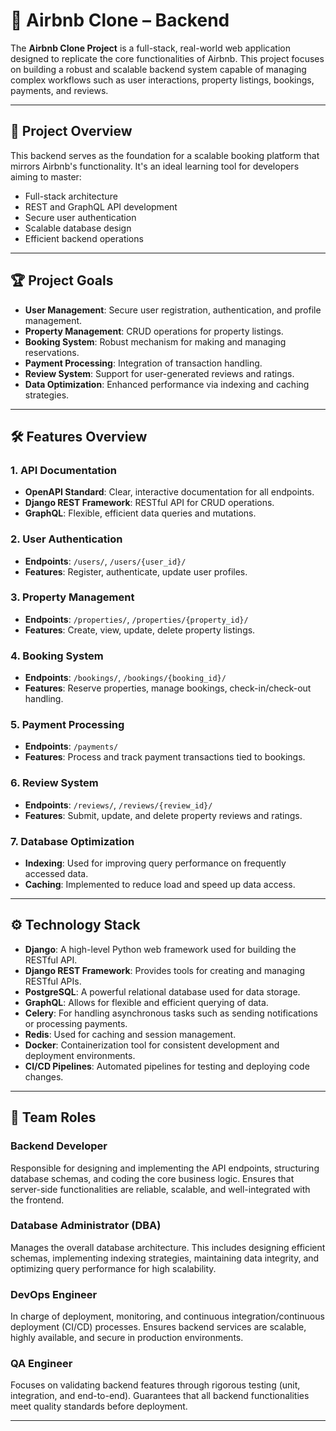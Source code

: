 # 🏡 Airbnb Clone – Backend

The **Airbnb Clone Project** is a full-stack, real-world web application designed to replicate the core functionalities of Airbnb. This project focuses on building a robust and scalable backend system capable of managing complex workflows such as user interactions, property listings, bookings, payments, and reviews.

---

## 🧠 Project Overview

This backend serves as the foundation for a scalable booking platform that mirrors Airbnb's functionality. It's an ideal learning tool for developers aiming to master:

- Full-stack architecture
- REST and GraphQL API development
- Secure user authentication
- Scalable database design
- Efficient backend operations

---

## 🏆 Project Goals

- **User Management**: Secure user registration, authentication, and profile management.
- **Property Management**: CRUD operations for property listings.
- **Booking System**: Robust mechanism for making and managing reservations.
- **Payment Processing**: Integration of transaction handling.
- **Review System**: Support for user-generated reviews and ratings.
- **Data Optimization**: Enhanced performance via indexing and caching strategies.

---

## 🛠️ Features Overview

### 1. API Documentation

- **OpenAPI Standard**: Clear, interactive documentation for all endpoints.
- **Django REST Framework**: RESTful API for CRUD operations.
- **GraphQL**: Flexible, efficient data queries and mutations.

### 2. User Authentication

- **Endpoints**: `/users/`, `/users/{user_id}/`
- **Features**: Register, authenticate, update user profiles.

### 3. Property Management

- **Endpoints**: `/properties/`, `/properties/{property_id}/`
- **Features**: Create, view, update, delete property listings.

### 4. Booking System

- **Endpoints**: `/bookings/`, `/bookings/{booking_id}/`
- **Features**: Reserve properties, manage bookings, check-in/check-out handling.

### 5. Payment Processing

- **Endpoints**: `/payments/`
- **Features**: Process and track payment transactions tied to bookings.

### 6. Review System

- **Endpoints**: `/reviews/`, `/reviews/{review_id}/`
- **Features**: Submit, update, and delete property reviews and ratings.

### 7. Database Optimization

- **Indexing**: Used for improving query performance on frequently accessed data.
- **Caching**: Implemented to reduce load and speed up data access.

---

## ⚙️ Technology Stack

- **Django**: A high-level Python web framework used for building the RESTful API.
- **Django REST Framework**: Provides tools for creating and managing RESTful APIs.
- **PostgreSQL**: A powerful relational database used for data storage.
- **GraphQL**: Allows for flexible and efficient querying of data.
- **Celery**: For handling asynchronous tasks such as sending notifications or processing payments.
- **Redis**: Used for caching and session management.
- **Docker**: Containerization tool for consistent development and deployment environments.
- **CI/CD Pipelines**: Automated pipelines for testing and deploying code changes.

---
## 👥 Team Roles

### Backend Developer
Responsible for designing and implementing the API endpoints, structuring database schemas, and coding the core business logic. Ensures that server-side functionalities are reliable, scalable, and well-integrated with the frontend.

### Database Administrator (DBA)
Manages the overall database architecture. This includes designing efficient schemas, implementing indexing strategies, maintaining data integrity, and optimizing query performance for high scalability.

### DevOps Engineer
In charge of deployment, monitoring, and continuous integration/continuous deployment (CI/CD) processes. Ensures backend services are scalable, highly available, and secure in production environments.

### QA Engineer
Focuses on validating backend features through rigorous testing (unit, integration, and end-to-end). Guarantees that all backend functionalities meet quality standards before deployment.

---